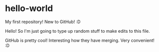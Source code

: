 # hello-world
My first repository! New to GitHub! :D

Hello! So I'm just going to type up random stuff to make edits to this file.

GitHub is pretty cool! Interesting how they have merging. Very convenient! :D
